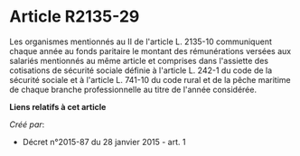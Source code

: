 # Article R2135-29

Les organismes mentionnés au II de l'article L. 2135-10 communiquent chaque année au fonds paritaire le montant des
rémunérations versées aux salariés mentionnés au même article et comprises dans l'assiette des cotisations de sécurité
sociale définie à l'article L. 242-1 du code de la sécurité sociale et à l'article L. 741-10 du code rural et de la pêche
maritime de chaque branche professionnelle au titre de l'année considérée.

**Liens relatifs à cet article**

_Créé par_:

  - Décret n°2015-87 du 28 janvier 2015 - art. 1
